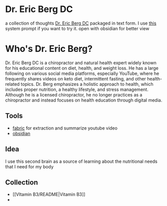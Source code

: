 # Dr. Eric Berg DC

a collection of thoughts [Dr. Eric Berg DC](https://www.youtube.com/@Drberg) packaged in text form. I use [this](./system.md) system prompt if you want to try it. open with obsidian for better view


# Who's Dr. Eric Berg?
Dr. Eric Berg DC is a chiropractor and natural health expert widely known for his educational content on diet, health, and weight loss. He has a large following on various social media platforms, especially YouTube, where he frequently shares videos on keto diet, intermittent fasting, and other health-related topics. Dr. Berg emphasizes a holistic approach to health, which includes proper nutrition, a healthy lifestyle, and stress management. Although he is a licensed chiropractor, he no longer practices as a chiropractor and instead focuses on health education through digital media.

## Tools
- [fabric](https://github.com/danielmiessler/fabric) for extraction and summarize youtube video
- [obsidian](https://obsidian.md/) 


## Idea
I use this second brain as a source of learning about the nutritional needs that I need for my body


## Collection

- [[VItamin B3/README|Vitamin B3]]
- 